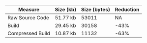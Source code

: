 | Measure | Size (kb) | Size (bytes) | Reduction |
| --- | --- | --- | --- |
| Raw Source Code | 51.77 kb | 53011 | NA |
| Build | 29.45 kb | 30158 | -43% |
| Compressed Build | 10.87 kb | 11132 | -63% |
